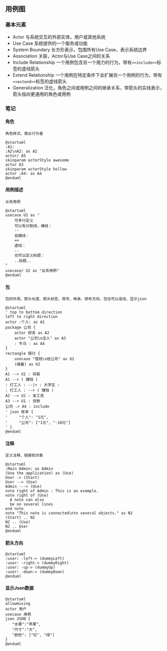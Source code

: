 ## 用例图
### 基本元素
* Actor 与系统交互的外部实体，用户或其他系统
* Use Case 系统提供的一个服务或功能
* System Boundary 长方形表示，包围所有Use Case，表示系统边界
* Association 关联，Actor与Use Case之间的关系
* Include Relationship 一个用例包含另一个用力的行为，带有`<<include>>`标签的虚线箭头
* Extend Relationship 一个用例在特定条件下会扩展另一个用例的行为，带有`<<extend>>`标签的虚线箭头
* Generalization 泛化，角色之间或用例之间的继承关系，带箭头的实线表示，箭头指向更通用的角色或用例
### 笔记
#### 角色
    角色样式、商业行为者
```plantuml
@startuml
:A1:
:A2\nA2: as A2
actor/ A5
skinparam actorStyle awesome
actor A3
skinparam actorStyle hollow
actor :A4: as A4
@enduml
```
#### 用例描述
    业务用例
```plantuml
@startuml
usecase U1 as "
    可多行定义
    可以有分割线，横线：
    --
    双横线：
    ==
    虚线：
    ..
    也可以定义标题：
    ..标题..
"
usecase/ U2 as "业务用例"
@enduml
```
#### 包
    包的外观、箭头长度、箭头标签、简写、继承、排布方向、包也可以连线、显示json
```plantuml
@startuml
' top to bottom direction
left to right direction
actor :个人: as A1
package 公司 {
    actor 财务 as A2
    actor "公司\n法人" as A3
    : 牛马 : as A4
}
rectangle 银行 {
    usecase "借钱\n给公司" as U1
    (储蓄) as U2
}
A1 --> U2 : 存取
A1 --> ( 赚钱 )
: 打工人 : --|> : 大学生 :
: 打工人 : --> ( 赚钱 )
A2 --> U2 : 发工资
A3 --> U1 : 贷款
公司 .> A4 : include
' json 账本 {
'     "个人": "1元",
'     "公司": ["1元", "-10元"]
' }
@enduml
```
#### 注释
    定义注释、链接到对象
```plantuml
@startuml
:Main Admin: as Admin
(Use the application) as (Use)
User -> (Start)
User --> (Use)
Admin ---> (Use)
note right of Admin : This is an example.
note right of (Use)
  A note can also
  be on several lines
end note
note "This note is connected\nto several objects." as N2
(Start) .. N2
N2 .. (Use)
N2 .. User
@enduml
```
#### 箭头方向
```plantuml
@startuml
:user: -left-> (dummyLeft)
:user: -right-> (dummyRight)
:user: -up-> (dummyUp)
:user: -down-> (dummyDown)
@enduml
```
#### 显示Json数据
```plantuml
@startuml
allowmixing
actor 用户
usecase 用例
json JSON {
   "水果":"苹果",
   "尺寸":"大",
   "颜色": ["红", "绿"]
}
@enduml
```

